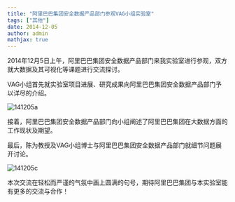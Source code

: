 ```yaml
---
title: "阿里巴巴集团安全数据产品部门参观VAG小组实验室"
tags: ["其他"]
date: 2014-12-05
author: admin
mathjax: true
---
```


2014年12月5日上午，阿里巴巴集团安全数据产品部门来我实验室进行参观，双方就大数据及其可视化等课题进行交流探讨。

VAG小组首先就实验室项目进展、研究成果向阿里巴巴集团安全数据产品部门予以详尽的介绍。

![141205a](http://www.cad.zju.edu.cn/home/vagblog/wp-content/uploads/2014/12/141205a.jpg "图一：陈为教授（左一）向阿里巴巴集团安全数据产品部门介绍小组研究成果")

接着，阿里巴巴集团安全数据产品部门向小组阐述了阿里巴巴集团在大数据方面的工作现状及期望。

最后，陈为教授及VAG小组博士与阿里巴巴集团安全数据产品部门就细节问题展开讨论。

![141205c](http://www.cad.zju.edu.cn/home/vagblog/wp-content/uploads/2014/12/141205c.jpg "图二：双方进行交流讨论")

本次交流在轻松而严谨的气氛中画上圆满的句号，期待阿里巴巴集团与本实验室能有更多的交流与合作！